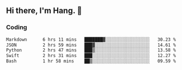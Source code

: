 ## Hi there, I'm Hang. 👋

### Coding

<!--START_SECTION:waka-->

```txt
Markdown      6 hrs 11 mins   ███████▓░░░░░░░░░░░░░░░░░   30.23 %
JSON          2 hrs 59 mins   ███▓░░░░░░░░░░░░░░░░░░░░░   14.61 %
Python        2 hrs 47 mins   ███▒░░░░░░░░░░░░░░░░░░░░░   13.58 %
Swift         2 hrs 31 mins   ███░░░░░░░░░░░░░░░░░░░░░░   12.27 %
Bash          1 hr 58 mins    ██▒░░░░░░░░░░░░░░░░░░░░░░   09.59 %
```

<!--END_SECTION:waka-->
